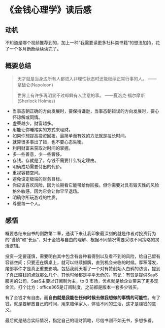 # 《金钱心理学》读后感

## 动机

不知道是哪个视频推荐到的，加上一种“我需要读更多社科类书籍”的想法加持，花了一个多月断断续续读完了。

## 概要总结

> 天才就是当身边所有人都进入非理性状态时还能继续正常行事的人。	——拿破仑(Napoleon)
>
> 世界上有许多再明显不过却鲜有人注意的事。		——夏洛克·福尔摩斯(Sherlock Holmes)

- 当事态朝正确的方向发展时，要保持谦逊，当事态朝错误的方向发展时，要心怀谅解或同情。
- 虚荣越少，财富越多。
- 用能让你睡踏实的方式来理财。
- 如果你想提高投资回报，最简单而有效的方法就是拉长时间。
- 就算很多事出了错，也不要心态失衡。
- 利用财富来获取对时间的掌握。
- 多一些善意，少一些奢侈。
- 存钱。存就是了。存钱不需要什么特定理由。
- 明确成功需要付出的代价。
- 重视容错空间。
- 避免设定极端的财务目标。
- 你应该喜欢风险，因为长期看它能带给你回报。但你需要对具有毁灭性的风险格外敏感，因为它会让你早早退场。
- 明确你所玩游戏的性质。
- 尊重每一个人。

## 感悟

概要总结来自书的倒数第二章，通读下来让我印象最深刻的就是作者对投资行为的“谨慎”和“长远”、对于金钱与自由的理解、根据不同情况需要采取不同策略的灵活逻辑。

投资一定要谨慎，需要明白其中包含有各种看得到以及看不到的风险，给自己留有容错空间；只要还在牌桌上，就可以继续抓牌，直到机会来临的时候。厚积薄发，尾部事件才是真正重要影响。包括我前天看了一个对有赞创始人白鸦的访谈，提到了真正赚钱的点就那么几个，其他时候都是平平无奇的。笔记：有赞是提供SaaS服务的公司，SaaS主要以订阅制为主，to B 市场，优点就是给企业带来了更多现金流。打个比方：office365是订阅制度，之前都是版本一套多少钱买。

有了金钱才有自由，而**自由就是我能在任何时候去做我想做的事情的可能性**。有了钱，就是要解放自己的时间，用来陪伴家人，体验不同的生活，这才是赚钱的意义。

最后就是结合实际情况，指定自己的理财策略，尽信书则不如无书，多想多看。





